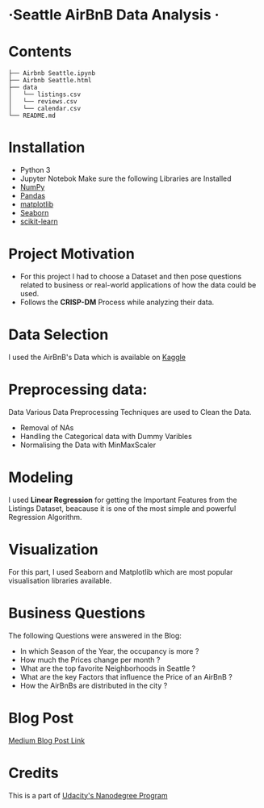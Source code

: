 # &middot;Seattle AirBnB Data Analysis &middot;

# Contents
```
├── Airbnb Seattle.ipynb
├── Airbnb Seattle.html
├── data
│   └── listings.csv
│   └── reviews.csv
│   └── calendar.csv
└── README.md
```
# Installation
- Python 3
- Jupyter Notebok
Make sure the following Libraries are Installed
- [NumPy](http://www.numpy.org/)
- [Pandas](http://pandas.pydata.org)
- [matplotlib](http://matplotlib.org/)
- [Seaborn](https://seaborn.pydata.org/)
- [scikit-learn](http://scikit-learn.org/stable)

# Project Motivation 
- For this project I had to choose a Dataset and then pose questions related to business or real-world applications of how the data could be used.
- Follows the **CRISP-DM** Process while analyzing their data.

# Data Selection
I used the AirBnB's Data which is available on [Kaggle](https://www.kaggle.com/airbnb/seattle)

# Preprocessing data:
Data Various Data Preprocessing Techniques are used to Clean the Data.
- Removal of NAs 
- Handling the Categorical data with Dummy Varibles
- Normalising the Data with MinMaxScaler

# Modeling 
I used **Linear Regression** for getting the Important Features from the Listings Dataset, beacause it is one of the most simple and powerful Regression Algorithm.

# Visualization
For this part, I used Seaborn and Matplotlib which are most popular visualisation libraries available.

# Business Questions 
The following Questions were answered in the Blog:
- In which Season of the Year, the occupancy is more ?
- How much the Prices change per month ?
- What are the top favorite Neighborhoods in Seattle ?
- What are the key Factors that influence the Price of an AirBnB ?
- How the AirBnBs are distributed in the city ?

# Blog Post
[Medium Blog Post Link](https://medium.com/@omkarbhad66/seattle-airbnbs-data-analysis-that-every-investor-must-know-8a25a694389e)

# Credits 

This is a part of [Udacity's Nanodegree Program](https://www.udacity.com/course/data-scientist-nanodegree--nd025) 

